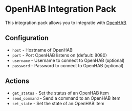 # OpenHAB Integration Pack

This integration pack allows you to integratie with [OpenHAB](http://openhab.org).

## Configuration

* `host` - Hostname of OpenHAB
* `port` - Port OpenHAB listens on (default: 8080)
* `username` - Username to connect to OpenHAB (optional)
* `password` - Password to connect to OpenHAB (optional)

## Actions

* `get_status` - Set the status of an OpenHAB item
* `send_command` - Send a command to an OpenHAB item
* `set_state` - Set the state of an OpenHAB item
